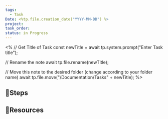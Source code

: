 ```yaml
---
tags:
  - Task
Date: <%tp.file.creation_date("YYYY-MM-DD") %>
project:
task_order:
status: in Progress
---
```

<% 
// Get Title of Task
const newTitle = await tp.system.prompt("Enter Task title");

// Rename the note 
await tp.file.rename(newTitle);

// Move this note to the desired folder (change according to your folder name)
await tp.file.move("/Documentation/Tasks" + newTitle);
%>
## 📖Steps

## 🔗Resources